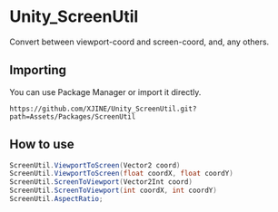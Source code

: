 # Unity_ScreenUtil

Convert between viewport-coord and screen-coord, and, any others.

## Importing

You can use Package Manager or import it directly.

```
https://github.com/XJINE/Unity_ScreenUtil.git?path=Assets/Packages/ScreenUtil
```

## How to use

``` csharp
ScreenUtil.ViewportToScreen(Vector2 coord)
ScreenUtil.ViewportToScreen(float coordX, float coordY)
ScreenUtil.ScreenToViewport(Vector2Int coord)
ScreenUtil.ScreenToViewport(int coordX, int coordY)
ScreenUtil.AspectRatio;
```